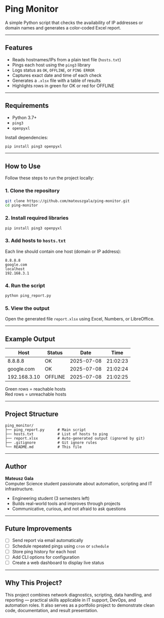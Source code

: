 # Ping Monitor

A simple Python script that checks the availability of IP addresses or domain names and generates a color-coded Excel report.

---

## Features

- Reads hostnames/IPs from a plain text file (`hosts.txt`)
- Pings each host using the `ping3` library
- Logs status as `OK`, `OFFLINE`, or `PING ERROR`
- Captures exact date and time of each check
- Generates a `.xlsx` file with a table of results
- Highlights rows in green for OK or red for OFFLINE

---

## Requirements

- Python 3.7+
- `ping3`
- `openpyxl`

Install dependencies:

```bash
pip install ping3 openpyxl
```

---

## How to Use

Follow these steps to run the project locally:

### 1. Clone the repository

```bash
git clone https://github.com/mateuszgala/ping-monitor.git
cd ping-monitor
```

### 2. Install required libraries

```bash
pip install ping3 openpyxl
```

### 3. Add hosts to `hosts.txt`

Each line should contain one host (domain or IP address):

```
8.8.8.8
google.com
localhost
192.168.3.1
```

### 4. Run the script

```bash
python ping_report.py
```

### 5. View the output

Open the generated file `report.xlsx` using Excel, Numbers, or LibreOffice.

---

## Example Output

| Host         | Status   | Date       | Time     |
|--------------|----------|------------|----------|
| 8.8.8.8      | OK       | 2025-07-08 | 21:02:23 |
| google.com   | OK       | 2025-07-08 | 21:02:24 |
| 192.168.3.10 | OFFLINE  | 2025-07-08 | 21:02:25 |

 Green rows = reachable hosts  
 Red rows = unreachable hosts


---

## Project Structure

```
ping_monitor/
├── ping_report.py      # Main script
├── hosts.txt           # List of hosts to ping
├── report.xlsx         # Auto-generated output (ignored by git)
├── .gitignore          # Git ignore rules
└── README.md           # This file
```

---

## Author

**Mateusz Gala**  
Computer Science student passionate about automation, scripting and IT infrastructure.

- Engineering student (3 semesters left)  
- Builds real-world tools and improves through projects  
- Communicative, curious, and not afraid to ask questions

---

## Future Improvements

- [ ] Send report via email automatically
- [ ] Schedule repeated pings using `cron` or `schedule`
- [ ] Store ping history for each host
- [ ] Add CLI options for configuration
- [ ] Create a web dashboard to display live status

---

## Why This Project?

This project combines network diagnostics, scripting, data handling, and reporting — practical skills applicable in IT support, DevOps, and automation roles. It also serves as a portfolio project to demonstrate clean code, documentation, and result presentation.
